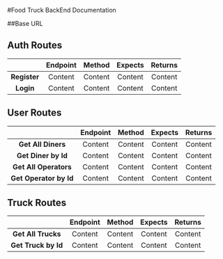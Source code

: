 #Food Truck BackEnd Documentation

##Base URL


## Auth Routes
|       | Endpoint | Method |  Expects | Returns |
| :---: |   :---:  |  :---: |   :---:  | :---: |
| **Register**  | Content  | Content  | Content  | Content  |
| **Login**  | Content  | Content  | Content  | Content  |


## User Routes

|       | Endpoint | Method |  Expects | Returns |
| :---: |   :---:  |  :---: |   :---:  | :---: |
| **Get All Diners**  | Content  | Content  | Content  | Content  |
| **Get Diner by Id**  | Content  | Content  | Content  | Content  |
| **Get All Operators**  | Content  | Content  | Content  | Content  |
| **Get Operator by Id**  | Content  | Content  | Content  | Content  |



## Truck Routes

|       | Endpoint | Method |  Expects | Returns |
| :---: |   :---:  |  :---: |   :---:  | :---: |
| **Get All Trucks**  | Content  | Content  | Content  | Content  |
| **Get Truck by Id**  | Content  | Content  | Content  | Content  |
